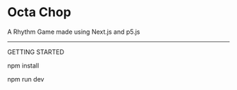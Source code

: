 # Octa Chop

A Rhythm Game made using Next.js and p5.js

---------------
GETTING STARTED

npm install

npm run dev
